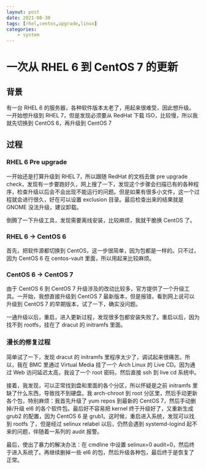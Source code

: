 ```yaml
---
layout: post
date: 2021-08-30
tags: [rhel,centos,upgrade,linux]
categories:
    - system
---
```


# 一次从 RHEL 6 到 CentOS 7 的更新

## 背景

有一台 RHEL 6 的服务器，各种软件版本太老了，用起来很难受，因此想升级。一开始想升级到 RHEL 7，但是发现必须要从 RedHat 下载 ISO，比较慢，所以我就先切换到 CentOS 6，再升级到 CentOS 7

## 过程

### RHEL 6 Pre upgrade

一开始还是打算升级到 RHEL 7，所以跟随 RedHat 的文档去做 pre upgrade check，发现有一步要跑好久，网上搜了一下，发现这个步骤会扫描已有的各种程序，检查升级以后会不会出现不能运行的问题。但是如果有很多小文件，这一个过程就会进行很久，好在可以设置 exclusion 目录。最后检查出来的结果就是 GNOME 没法升级，建议卸载。

倒腾了一下升级工具，发现需要离线安装，比较麻烦，我就干脆换 CentOS 了。

### RHEL 6 -> CentOS 6

首先，把软件源都切换到 CentOS，这一步很简单，因为包都是一样的。只不过，因为 CentOS 6 在 centos-vault 里面，所以用起来比较麻烦。

### CentOS 6 -> CentOS 7

由于 CentOS 6 到 CentOS 7 升级涉及的改动比较多，官方提供了一个升级工具。一开始，我想直接升级到 CentOS 7 最新版本，但是报错，看到网上说可以升级到 CentOS 7 的早期版本，试了一下，确实没问题。

一通升级以后，重启，进入更新过程，发现很多包都安装失败了。重启以后，因为找不到 rootfs，挂在了 dracut 的 initramfs 里面。

### 漫长的修复过程

简单试了一下，发现 dracut 的 initramfs 里程序太少了，调试起来很痛苦。所以，我在 BMC 里通过 Virtual Media 挂了一个 Arch Linux 的 Live CD。因为通过 Web 访问延迟太高，我设了一个 root 密码，然后直接 ssh 到 live cd 系统中。

接着，我发现，可以正常找到盘和里面的各个分区，所以怀疑是之前 initramfs 里缺了什么东西，导致找不到硬盘。我 arch-chroot 到 root 分区里，然后手动更新各个包，特别麻烦：我首先升级了 yum repos 到最新的 CentOS 7，然后手动删掉/升级 el6 的各个软件包。最后好不容易把 kernel 终于升级好了，又重新生成 grub2 的配置，因为 CentOS 6 是 grub1。这时候，重启进入系统，发现可以找到 rootfs 了，但是经过 selinux relabel 以后，仍然会遇到 systemd-logind 起不来的问题，伴随着一系列的 audit 报警。

最后，使出了暴力的解决办法：在 cmdline 中设置 selinux=0 audit=0，然后终于进入系统了。再继续删掉一些 el6 的包，然后升级各种包，最后终于是恢复了正常。